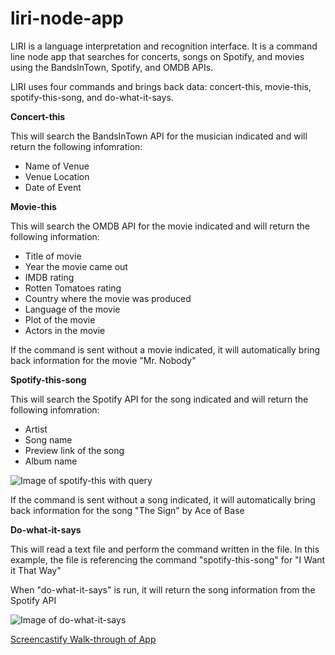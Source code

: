 # liri-node-app

LIRI is a language interpretation and recognition interface. It is a command line node app that searches for concerts, songs on Spotify, and movies using the BandsInTown, Spotify, and OMDB APIs.

LIRI uses four commands and brings back data: concert-this, movie-this, spotify-this-song, and do-what-it-says.

**Concert-this**

This will search the BandsInTown API for the musician indicated and will return the following infomration:
- Name of Venue
- Venue Location
- Date of Event

**Movie-this**

This will search the OMDB API for the movie indicated and will return the following information:
- Title of movie
- Year the movie came out
- IMDB rating
- Rotten Tomatoes rating
- Country where the movie was produced
- Language of the movie
- Plot of the movie
- Actors in the movie

If the command is sent without a movie indicated, it will automatically bring back information for the movie "Mr. Nobody"



**Spotify-this-song**

This will search the Spotify API for the song indicated and will return the following infomration:
- Artist
- Song name
- Preview link of the song
- Album name

![Image of spotify-this with query](../images/spotify-this-song_with_query.jpg)

If the command is sent without a song indicated, it will automatically bring back information for the song "The Sign" by Ace of Base


**Do-what-it-says**

This will read a text file and perform the command written in the file. In this example, the file is referencing the command "spotify-this-song" for "I Want it That Way"

When "do-what-it-says" is run, it will return the song information from the Spotify API

![Image of do-what-it-says](../images/do-what-it-says_spotify_result.jpg)


[Screencastify Walk-through of App](https://drive.google.com/file/d/1nrFgWs6m9h_-LCLJE1bHqr0vSQO8BM7s/view)